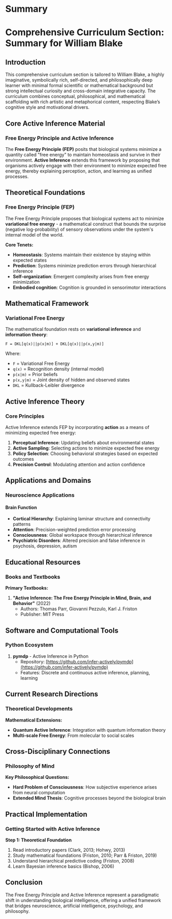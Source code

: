 # Summary

# Comprehensive Curriculum Section: Summary for William Blake

## Introduction

This comprehensive curriculum section is tailored to William Blake, a highly imaginative, symbolically rich, self-directed, and philosophically deep learner with minimal formal scientific or mathematical background but strong intellectual curiosity and cross-domain integrative capacity. The curriculum combines conceptual, philosophical, and mathematical scaffolding with rich artistic and metaphorical content, respecting Blake’s cognitive style and motivational drivers.

## Core Active Inference Material

### Free Energy Principle and Active Inference

The **Free Energy Principle (FEP)** posits that biological systems minimize a quantity called "free energy" to maintain homeostasis and survive in their environment. **Active Inference** extends this framework by proposing that organisms actively engage with their environment to minimize expected free energy, thereby explaining perception, action, and learning as unified processes.

## Theoretical Foundations

### Free Energy Principle (FEP)

The Free Energy Principle proposes that biological systems act to minimize **variational free energy** - a mathematical construct that bounds the surprise (negative log-probability) of sensory observations under the system's internal model of the world.

**Core Tenets:**

- **Homeostasis**: Systems maintain their existence by staying within expected states
- **Prediction**: Systems minimize prediction errors through hierarchical inference
- **Self-organization**: Emergent complexity arises from free energy minimization
- **Embodied cognition**: Cognition is grounded in sensorimotor interactions

## Mathematical Framework

### Variational Free Energy

The mathematical foundation rests on **variational inference** and **information theory**:

```mathematical
F = DKL[q(x)||p(x|m)] + DKL[q(x)||p(x,y|m)]
```

Where:

- `F` = Variational Free Energy
- `q(x)` = Recognition density (internal model)
- `p(x|m)` = Prior beliefs
- `p(x,y|m)` = Joint density of hidden and observed states
- `DKL` = Kullback-Leibler divergence

## Active Inference Theory

### Core Principles

Active Inference extends FEP by incorporating **action** as a means of minimizing expected free energy:

1. **Perceptual Inference**: Updating beliefs about environmental states
2. **Active Sampling**: Selecting actions to minimize expected free energy
3. **Policy Selection**: Choosing behavioral strategies based on expected outcomes
4. **Precision Control**: Modulating attention and action confidence

## Applications and Domains

### Neuroscience Applications

#### Brain Function

- **Cortical Hierarchy**: Explaining laminar structure and connectivity patterns
- **Attention**: Precision-weighted prediction error processing
- **Consciousness**: Global workspace through hierarchical inference
- **Psychiatric Disorders**: Altered precision and false inference in psychosis, depression, autism

## Educational Resources

### Books and Textbooks

**Primary Textbooks:**

1. **"Active Inference: The Free Energy Principle in Mind, Brain, and Behavior"** (2022)
   - Authors: Thomas Parr, Giovanni Pezzulo, Karl J. Friston
   - Publisher: MIT Press

## Software and Computational Tools

### Python Ecosystem

1. **pymdp** - Active Inference in Python
   - Repository: [https://github.com/infer-actively/pymdp](https://github.com/infer-actively/pymdp)
   - Features: Discrete and continuous active inference, planning, learning

## Current Research Directions

### Theoretical Developments

**Mathematical Extensions:**
- **Quantum Active Inference**: Integration with quantum information theory
- **Multi-scale Free Energy**: From molecular to social scales

## Cross-Disciplinary Connections

### Philosophy of Mind

**Key Philosophical Questions:**
- **Hard Problem of Consciousness**: How subjective experience arises from neural computation
- **Extended Mind Thesis**: Cognitive processes beyond the biological brain

## Practical Implementation

### Getting Started with Active Inference

**Step 1: Theoretical Foundation**
1. Read introductory papers (Clark, 2013; Hohwy, 2013)
2. Study mathematical foundations (Friston, 2010; Parr & Friston, 2019)  
3. Understand hierarchical predictive coding (Friston, 2008)
4. Learn Bayesian inference basics (Bishop, 2006)

## Conclusion

The Free Energy Principle and Active Inference represent a paradigmatic shift in understanding biological intelligence, offering a unified framework that bridges neuroscience, artificial intelligence, psychology, and philosophy.